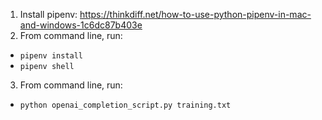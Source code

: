 1. Install pipenv: https://thinkdiff.net/how-to-use-python-pipenv-in-mac-and-windows-1c6dc87b403e
2. From command line, run:

- `pipenv install`
- `pipenv shell`

3. From command line, run:

- `python openai_completion_script.py training.txt`